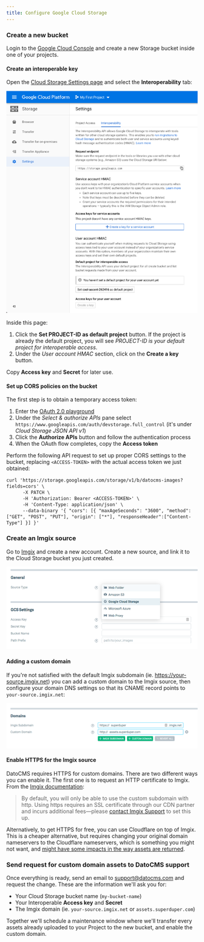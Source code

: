 ```yaml
---
title: Configure Google Cloud Storage
---
```


### Create a new bucket

Login to the [Google Cloud Console](https://console.cloud.google.com/storage/browser) and create a new Storage bucket inside one of your projects.

#### Create an interoperable key

Open the [Cloud Storage Settings page](https://console.cloud.google.com/storage/settings) and select the **Interoperability** tab:

![Cloud Storage Settings](../../images/custom-uploads/4.png)

Inside this page:

1. Click the **Set PROJECT-ID as default project** button. If the project is already the default project, you will see *PROJECT-ID is your default project for interoperable access*.
1. Under the *User account HMAC* section, click on the **Create a key** button.

Copy **Access key** and **Secret** for later use.

#### Set up CORS policies on the bucket

The first step is to obtain a temporary access token:

1. Enter the [OAuth 2.0 playground](https://developers.google.com/oauthplayground/)
1. Under the *Select & authorize APIs* pane select `https://www.googleapis.com/auth/devstorage.full_control` (it's under *Cloud Storage JSON API v1*)
1. Click the **Authorize APIs** button and follow the authentication process
1. When the OAuth flow completes, copy the **Access token**

Perform the following API request to set up proper CORS settings to the bucket, replacing `<ACCESS-TOKEN>` with the actual access token we just obtained:

```
curl 'https://storage.googleapis.com/storage/v1/b/datocms-images?fields=cors' \
      -X PATCH \
      -H 'Authorization: Bearer <ACCESS-TOKEN>' \
      -H 'Content-Type: application/json' \
      --data-binary '{ "cors": [{ "maxAgeSeconds": "3600", "method": ["GET", "POST", "PUT"], "origin": ["*"], "responseHeader":["Content-Type"] }] }'
```

### Create an Imgix source

Go to [Imgix](https://www.imgix.com/) and create a new account. Create a new source, and link it to the Cloud Storage bucket you just created.

![Add a source type on Imgix](../../images/custom-uploads/3.png)

#### Adding a custom domain

If you're not satisfied with the default Imgix subdomain (ie. https://your-source.imgix.net) you can add a custom domain to the Imgix source, then configure your domain DNS settings so that its CNAME record points to `your-source.imgix.net`:

![Add a custom domain on Imgix](../../images/custom-uploads/2.png)

#### Enable HTTPS for the Imgix source

DatoCMS requires HTTPS for custom domains. There are two different ways you can enable it. The first one is to request an HTTP certificate to Imgix. From the [Imgix documentation](https://docs.imgix.com/setup/creating-sources/advanced-settings):

> By default, you will only be able to use the custom subdomain with http. Using https requires an SSL certificate through our CDN partner and incurs additional fees—please [contact Imgix Support](mailto:support@imgix.com) to set this up.

Alternatively, to get HTTPS for free, you can use Cloudflare on top of Imgix. This is a cheaper alternative, but requires changing your original domain nameservers to the Cloudflare nameservers, which is something you might not want, and [might have some impacts in the way assets are returned](https://docs.imgix.com/best-practices/cdn-guidelines).

### Send request for custom domain assets to DatoCMS support

Once everything is ready, send an email to [support@datocms.com](mailto:support@datocms.com) and request the change. These are the information we'll ask you for:

* Your Cloud Storage bucket name (`my-bucket-name`)
* Your Interoperable **Access key** and **Secret**
* The Imgix domain (ie. `your-source.imgix.net` or `assets.superduper.com`)

Together we'll schedule a maintenance window where we'll transfer every assets already uploaded to your Project to the new bucket, and enable the custom domain.

